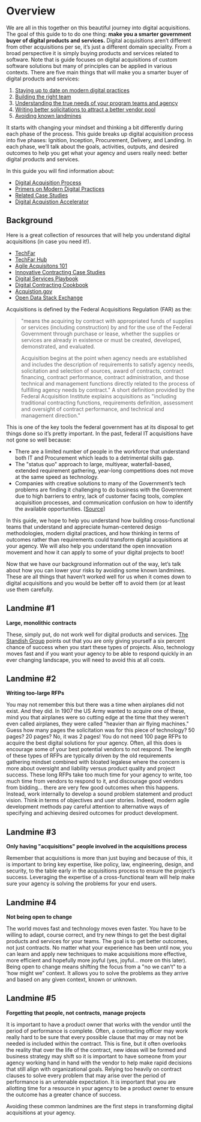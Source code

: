 # Overview

We are all in this together on this beautiful journey into digital acquisitions. The goal of this guide to to do one thing: **make you a smarter government buyer of digital products and services.** Digital acquisitions aren’t different from other acquisitions per se, it’s just a different domain speciality. From a broad perspective it is simply buying products and services related to software. Note that is guide focuses on digital acquisitions of custom software solutions but many of principles can be applied in various contexts. There are five main things that will make you a smarter buyer of digital products and services:

1. [Staying up to date on modern digital practices](https://github.com/18F/digital-acquisition-playbook/blob/master/pages/4-primers.md)
2. [Building the right team](https://github.com/18F/digital-acquisition-playbook/blob/master/pages/process/1-ignition.md)
3. [Understanding the true needs of your program teams and agency](https://github.com/18F/digital-acquisition-playbook/blob/master/pages/process/2-inception.md)
4. [Writing better solicitations to attract a better vendor pool](https://github.com/18F/digital-acquisition-playbook/blob/master/pages/process/3-procurement.md)
5. [Avoiding known landmines](#landmine)

It starts with changing your mindset and thinking a bit differently during each phase of the process. This guide breaks up digital acquisition process into five phases: Ignition, Inception, Procurement, Delivery, and Landing. In each phase, we’ll talk about the goals, activities, outputs, and desired outcomes to help you get what your agency and users really need: better digital products and services. 

In this guide you will find information about:
- [Digital Acquisition Process](https://github.com/18F/daap-playbook/blob/master/pages/3-process.md)
- [Primers on Modern Digital Practices](https://github.com/18F/daap-playbook/blob/master/pages/4-primers.md)
- [Related Case Studies](https://github.com/18F/daap-playbook/blob/master/pages/2-case-study.md)
- [Digital Acquistion Accelerator](https://github.com/18F/daap-playbook/blob/master/pages/5-about-daap.md)

## Background
Here is a great collection of resources that will help you understand digital acquisitions (in case you need it!).

* [TechFar](https://github.com/usds/playbook/blob/gh-pages/_includes/techfar-online.md)
* [TechFar Hub](https://techfarhub.cio.gov/)
* [Agile Acquisitons 101](https://www.fai.gov/media_library/items/show/81)
* [Innovative Contracting Case Studies](https://www.whitehouse.gov/sites/default/files/microsites/ostp/innovative_contracting_case_studies_2014_-_august.pdf)
* [Digital Services Playbook](https://playbook.cio.gov/)
* [Digital Contracting Cookbook](https://github.com/18F/contracting-cookbook)
* [Acquistion.gov](https://www.acquisition.gov/)
* [Open Data Stack Exchange](http://opendata.stackexchange.com/)

Acquisitions is defined by the Federal Acquisitions Regulation (FAR) as the:

> "means the acquiring by contract with appropriated funds of supplies or services (including construction) by and for the use of the Federal Government through purchase or lease, whether the supplies or services are already in existence or must be created, developed, demonstrated, and evaluated. 
>
> Acquisition begins at the point when agency needs are established and includes the description of requirements to satisfy agency needs, solicitation and selection of sources, award of contracts, contract financing, contract performance, contract administration, and those technical and management functions directly related to the process of fulfilling agency needs by contract." A short definition provided by the Federal Acquisition Institute explains acquisitions as "including traditional contracting functions, requirements definition, assessment and oversight of contract performance, and technical and management direction." 

This is one of the key tools the federal government has at its disposal to get things done so it’s pretty important. In the past, federal IT acquisitions have not gone so well because:

* There are a limited number of people in the workforce that understand both IT and Procurement which leads to a detrimental skills gap.
* The "status quo" approach to large, multiyear, waterfall-based, extended requirement gathering, year-long competitions does not move at the same speed as technology.
* Companies with creative solutions to many of the Government’s tech problems are finding it challenging to do business with the Government due to high barriers to entry, lack of customer facing tools, complex acquisition processes, and communication confusion on how to identify the available opportunities. [[Source](https://www.fai.gov/media_library/items/show/23)]

In this guide, we hope to help you understand how building cross-functional teams that understand and appreciate human-centered design methodologies, modern digital practices, and how thinking in terms of outcomes rather than requirements could transform digital acquisitions at your agency. We will also help you understand the open innovation movement and how it can apply to some of your digital projects to boot!

Now that we have our background information out of the way, let’s talk about how you can lower your risks by avoiding some known landmines. These are all things that haven’t worked well for us when it comes down to digital acquisitions and you would be better off to avoid them (or at least use them carefully.

<a name="landmine"></a>
## Landmine #1

**Large, monolithic contracts**

These, simply put, do not work well for digital products and services. [The Standish Group](http://www.infoq.com/articles/standish-chaos-2015) points out that you are only giving yourself a six percent chance of success when you start these types of projects. Also, technology moves fast and if you want your agency to be able to respond quickly in an ever changing landscape, you will need to avoid this at all costs.

## Landmine #2

**Writing too-large RFPs**

You may not remember this but there was a time when airplanes did not exist. And they did. In 1907 the US Army wanted to acquire one of these, mind you that airplanes were so cutting edge at the time that they weren’t even called airplanes, they were called "heavier than air flying machines." Guess how many pages the solicitation was for this piece of technology? 50 pages? 20 pages? No, it was 2 pages! You do not need 100 page RFPs to acquire the best digital solutions for your agency.  Often, all this does is encourage some of your best potential vendors to not respond. The length of these types of RFPs are typically driven by the old requirements gathering mindset combined with bloated legalese where the concern is more about oversight and liability versus product quality and project success. These long RFPs take too much time for your agency to write, too much time from vendors to respond to it, and discourage good vendors from bidding… there are very few good outcomes when this happens. Instead, work internally to develop a sound problem statement and product vision. Think in terms of objectives and user stories. Indeed, modern agile development methods pay careful attention to alternative ways of specifying and achieving desired outcomes for product development.

## Landmine #3

**Only having "acquisitions" people involved in the acquisitions process**

Remember that acquisitions is more than just buying and because of this, it is important to bring key expertise, like policy, law, engineering, design, and security, to the table early in the acquisitions process to ensure the project’s success. Leveraging the expertise of a cross-functional team will help make sure your agency is solving the problems for your end users.

## Landmine #4

**Not being open to change**

The world moves fast and technology moves even faster. You have to be willing to adapt, course correct, and try new things to get the best digital products and services for your teams. The goal is to get better outcomes, not just contracts. No matter what your experience has been until now, you can learn and apply new techniques to make acquisitions more effective, more efficient and hopefully more joyful (yes, joyful… more on this later). Being open to change means shifting the focus from a "no we can’t" to a ‘how might we” context. It allows you to solve the problems as they arrive and based on any given context, known or unknown.


## Landmine #5

**Forgetting that people, not contracts, manage projects**

It is important to have a product owner that works with the vendor until the period of performance is complete. Often, a contracting officer may work really hard to be sure that every possible clause that may or may not be needed is included within the contract. This is fine, but it often overlooks the reality that over the life of the contract, new ideas will be formed and business strategy may shift so it is important to have someone from your agency working hand in hand with the vendor to help make rapid decisions that still align with organizational goals.  Relying too heavily on contract clauses to solve every problem that may arise over the period of performance is an untenable expectation. It is important that you are allotting time for a resource in your agency to be a product owner to ensure the outcome has a greater chance of success.

Avoiding these common landmines are the first steps in transforming digital acquisitions at your agency.
